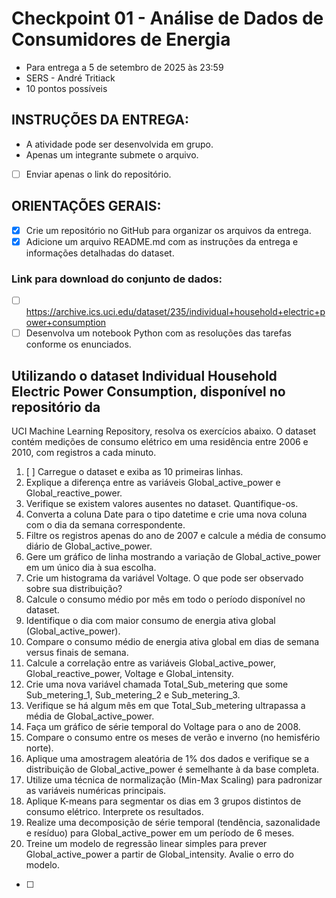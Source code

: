 # Checkpoint 01 - Análise de Dados de Consumidores de Energia
- Para entrega a 5 de setembro de 2025 às 23:59
- SERS - André Tritiack
- 10 pontos possíveis

## INSTRUÇÕES DA ENTREGA:
- A atividade pode ser desenvolvida em grupo.
- Apenas um integrante submete o arquivo.
- [ ] Enviar apenas o link do repositório.

## ORIENTAÇÕES GERAIS:
- [X] Crie um repositório no GitHub para organizar os arquivos da entrega.
- [X] Adicione um arquivo README.md com as instruções da entrega e informações detalhadas do dataset.

### Link para download do conjunto de dados:
- [ ] https://archive.ics.uci.edu/dataset/235/individual+household+electric+power+consumption
- [ ] Desenvolva um notebook Python com as resoluções das tarefas conforme os enunciados.

## Utilizando o dataset Individual Household Electric Power Consumption, disponível no repositório da
UCI Machine Learning Repository, resolva os exercícios abaixo. O dataset contém medições de
consumo elétrico em uma residência entre 2006 e 2010, com registros a cada minuto.

1.  [ ] Carregue o dataset e exiba as 10 primeiras linhas.
2. Explique a diferença entre as variáveis Global_active_power e Global_reactive_power.
3. Verifique se existem valores ausentes no dataset. Quantifique-os.
4. Converta a coluna Date para o tipo datetime e crie uma nova coluna com o dia da semana
correspondente.
5. Filtre os registros apenas do ano de 2007 e calcule a média de consumo diário de
Global_active_power.
6. Gere um gráfico de linha mostrando a variação de Global_active_power em um único dia à sua
escolha.
7. Crie um histograma da variável Voltage. O que pode ser observado sobre sua distribuição?
8. Calcule o consumo médio por mês em todo o período disponível no dataset.
9. Identifique o dia com maior consumo de energia ativa global (Global_active_power).
10. Compare o consumo médio de energia ativa global em dias de semana versus finais de
semana.
11. Calcule a correlação entre as variáveis Global_active_power, Global_reactive_power, Voltage
e Global_intensity.
12. Crie uma nova variável chamada Total_Sub_metering que some Sub_metering_1,
Sub_metering_2 e Sub_metering_3.
13. Verifique se há algum mês em que Total_Sub_metering ultrapassa a média de
Global_active_power.
14. Faça um gráfico de série temporal do Voltage para o ano de 2008.
15. Compare o consumo entre os meses de verão e inverno (no hemisfério norte).
16. Aplique uma amostragem aleatória de 1% dos dados e verifique se a distribuição de
Global_active_power é semelhante à da base completa.
17. Utilize uma técnica de normalização (Min-Max Scaling) para padronizar as variáveis numéricas
principais.
18. Aplique K-means para segmentar os dias em 3 grupos distintos de consumo elétrico. Interprete
os resultados.
19. Realize uma decomposição de série temporal (tendência, sazonalidade e resíduo) para
Global_active_power em um período de 6 meses.
20. Treine um modelo de regressão linear simples para prever Global_active_power a partir de
Global_intensity. Avalie o erro do modelo.
- [ ] 
